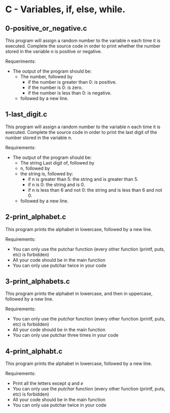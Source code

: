 # C - Variables, if, else, while.

## 0-positive_or_negative.c

This program will assign a random number to the variable n each time it is executed. Complete the source code in order to print whether the number stored in the variable n is positive or negative.

Requeriments:

- The output of the program should be:
  - The number, followed by
    - if the number is greater than 0: is positive.
    - if the number is 0: is zero.
    - if the number is less than 0: is negative.
  - followed by a new line.

## 1-last_digit.c

This program will assign a random number to the variable n each time it is executed. Complete the source code in order to print the last digit of the number stored in the variable n.

Requirements:

- The output of the program should be:
  - The string Last digit of, followed by
  - n, followed by
  - the string is, followed by:
    - if n is greater than 5: the string and is greater than 5.
    - if n is 0: the string and is 0.
    - if n is less than 6 and not 0: the string and is less than 6 and not 0.
  - followed by a new line.

## 2-print_alphabet.c

This program prints the alphabet in lowercase, followed by a new line.

Requirements:

- You can only use the putchar function (every other function (printf, puts, etc) is forbidden)
- All your code should be in the main function
- You can only use putchar twice in your code

## 3-print_alphabets.c

This program prints the alphabet in lowercase, and then in uppercase, followed by a new line.

Requirements:

- You can only use the *putchar* function (every other function (printf, puts, etc) is forbidden)
- All your code should be in the main function
- You can only use putchar three times in your code

## 4-print_alphabt.c

This program prints the alphabet in lowercase, followed by a new line.

Requirements:

- Print all the letters except *q* and *e*
- You can only use the *putchar* function (every other function (printf, puts, etc) is forbidden)
- All your code should be in the main function
- You can only use putchar twice in your code


